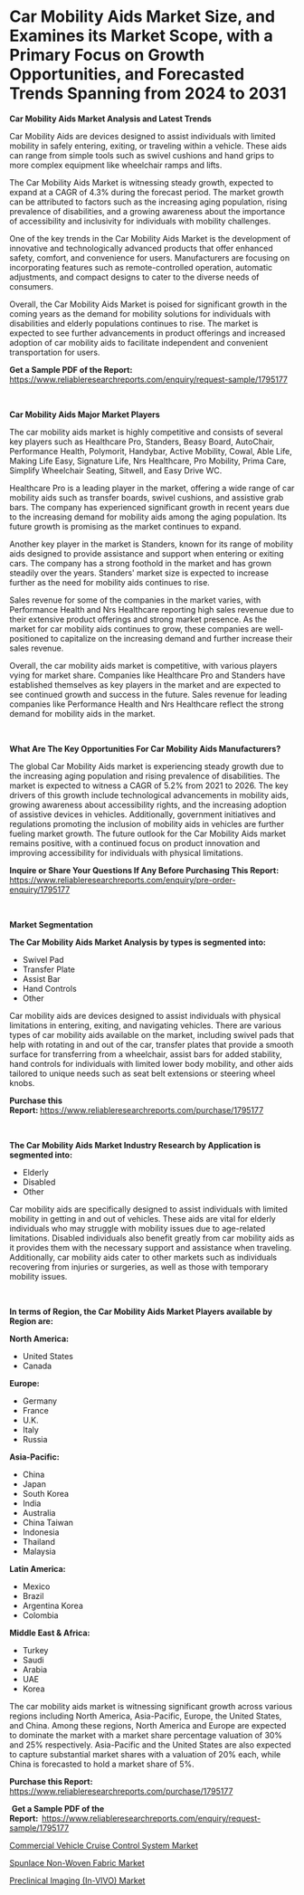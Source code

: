 <p><h1>Car Mobility Aids Market Size, and Examines its Market Scope, with a Primary Focus on Growth Opportunities, and Forecasted Trends Spanning from 2024 to 2031</h1></p><p><strong>Car Mobility Aids Market Analysis and Latest Trends</strong></p>
<p><p>Car Mobility Aids are devices designed to assist individuals with limited mobility in safely entering, exiting, or traveling within a vehicle. These aids can range from simple tools such as swivel cushions and hand grips to more complex equipment like wheelchair ramps and lifts.</p><p>The Car Mobility Aids Market is witnessing steady growth, expected to expand at a CAGR of 4.3% during the forecast period. The market growth can be attributed to factors such as the increasing aging population, rising prevalence of disabilities, and a growing awareness about the importance of accessibility and inclusivity for individuals with mobility challenges.</p><p>One of the key trends in the Car Mobility Aids Market is the development of innovative and technologically advanced products that offer enhanced safety, comfort, and convenience for users. Manufacturers are focusing on incorporating features such as remote-controlled operation, automatic adjustments, and compact designs to cater to the diverse needs of consumers.</p><p>Overall, the Car Mobility Aids Market is poised for significant growth in the coming years as the demand for mobility solutions for individuals with disabilities and elderly populations continues to rise. The market is expected to see further advancements in product offerings and increased adoption of car mobility aids to facilitate independent and convenient transportation for users.</p></p>
<p><strong>Get a Sample PDF of the Report:&nbsp;</strong> <a href="https://www.reliableresearchreports.com/enquiry/request-sample/1795177">https://www.reliableresearchreports.com/enquiry/request-sample/1795177</a></p>
<p>&nbsp;</p>
<p><strong>Car Mobility Aids Major Market Players</strong></p>
<p><p>The car mobility aids market is highly competitive and consists of several key players such as Healthcare Pro, Standers, Beasy Board, AutoChair, Performance Health, Polymorit, Handybar, Active Mobility, Cowal, Able Life, Making Life Easy, Signature Life, Nrs Healthcare, Pro Mobility, Prima Care, Simplify Wheelchair Seating, Sitwell, and Easy Drive WC.</p><p>Healthcare Pro is a leading player in the market, offering a wide range of car mobility aids such as transfer boards, swivel cushions, and assistive grab bars. The company has experienced significant growth in recent years due to the increasing demand for mobility aids among the aging population. Its future growth is promising as the market continues to expand.</p><p>Another key player in the market is Standers, known for its range of mobility aids designed to provide assistance and support when entering or exiting cars. The company has a strong foothold in the market and has grown steadily over the years. Standers' market size is expected to increase further as the need for mobility aids continues to rise.</p><p>Sales revenue for some of the companies in the market varies, with Performance Health and Nrs Healthcare reporting high sales revenue due to their extensive product offerings and strong market presence. As the market for car mobility aids continues to grow, these companies are well-positioned to capitalize on the increasing demand and further increase their sales revenue.</p><p>Overall, the car mobility aids market is competitive, with various players vying for market share. Companies like Healthcare Pro and Standers have established themselves as key players in the market and are expected to see continued growth and success in the future. Sales revenue for leading companies like Performance Health and Nrs Healthcare reflect the strong demand for mobility aids in the market.</p></p>
<p>&nbsp;</p>
<p><strong>What Are The Key Opportunities For Car Mobility Aids Manufacturers?</strong></p>
<p><p>The global Car Mobility Aids market is experiencing steady growth due to the increasing aging population and rising prevalence of disabilities. The market is expected to witness a CAGR of 5.2% from 2021 to 2026. The key drivers of this growth include technological advancements in mobility aids, growing awareness about accessibility rights, and the increasing adoption of assistive devices in vehicles. Additionally, government initiatives and regulations promoting the inclusion of mobility aids in vehicles are further fueling market growth. The future outlook for the Car Mobility Aids market remains positive, with a continued focus on product innovation and improving accessibility for individuals with physical limitations.</p></p>
<p><strong>Inquire or Share Your Questions If Any Before Purchasing This Report:</strong> <a href="https://www.reliableresearchreports.com/enquiry/pre-order-enquiry/1795177">https://www.reliableresearchreports.com/enquiry/pre-order-enquiry/1795177</a></p>
<p>&nbsp;</p>
<p><strong>Market Segmentation</strong></p>
<p><strong>The Car Mobility Aids Market Analysis by types is segmented into:</strong></p>
<p><ul><li>Swivel Pad</li><li>Transfer Plate</li><li>Assist Bar</li><li>Hand Controls</li><li>Other</li></ul></p>
<p><p>Car mobility aids are devices designed to assist individuals with physical limitations in entering, exiting, and navigating vehicles. There are various types of car mobility aids available on the market, including swivel pads that help with rotating in and out of the car, transfer plates that provide a smooth surface for transferring from a wheelchair, assist bars for added stability, hand controls for individuals with limited lower body mobility, and other aids tailored to unique needs such as seat belt extensions or steering wheel knobs.</p></p>
<p><strong>Purchase this Report:&nbsp;</strong><a href="https://www.reliableresearchreports.com/purchase/1795177">https://www.reliableresearchreports.com/purchase/1795177</a></p>
<p>&nbsp;</p>
<p><strong>The Car Mobility Aids Market Industry Research by Application is segmented into:</strong></p>
<p><ul><li>Elderly</li><li>Disabled</li><li>Other</li></ul></p>
<p><p>Car mobility aids are specifically designed to assist individuals with limited mobility in getting in and out of vehicles. These aids are vital for elderly individuals who may struggle with mobility issues due to age-related limitations. Disabled individuals also benefit greatly from car mobility aids as it provides them with the necessary support and assistance when traveling. Additionally, car mobility aids cater to other markets such as individuals recovering from injuries or surgeries, as well as those with temporary mobility issues.</p></p>
<p>&nbsp;</p>
<p><strong>In terms of Region, the Car Mobility Aids Market Players available by Region are:</strong></p>
<p>
    <p> <strong> North America: </strong>
        <ul>
            <li>United States</li>
            <li>Canada</li>
        </ul>
        </p> 
    <p> <strong> Europe: </strong>
        <ul>
            <li>Germany</li>
            <li>France</li>
            <li>U.K.</li>
            <li>Italy</li>
            <li>Russia</li>
        </ul>
        </p> 
    <p> <strong> Asia-Pacific: </strong>
        <ul>
            <li>China</li>
            <li>Japan</li>
            <li>South Korea</li>
            <li>India</li>
            <li>Australia</li>
            <li>China Taiwan</li>
            <li>Indonesia</li>
            <li>Thailand</li>
            <li>Malaysia</li>
        </ul>
        </p> 
    <p> <strong> Latin America: </strong>
        <ul>
            <li>Mexico</li>
            <li>Brazil</li>
            <li>Argentina Korea</li>
            <li>Colombia</li>
        </ul>
        </p> 
    <p> <strong> Middle East & Africa: </strong>
        <ul>
            <li>Turkey</li>
            <li>Saudi</li>
            <li>Arabia</li>
            <li>UAE</li>
            <li>Korea</li>
        </ul>
    </p>
    </p>
<p><p>The car mobility aids market is witnessing significant growth across various regions including North America, Asia-Pacific, Europe, the United States, and China. Among these regions, North America and Europe are expected to dominate the market with a market share percentage valuation of 30% and 25% respectively. Asia-Pacific and the United States are also expected to capture substantial market shares with a valuation of 20% each, while China is forecasted to hold a market share of 5%.</p></p>
<p><strong>Purchase this Report: </strong><a href="https://www.reliableresearchreports.com/purchase/1795177">https://www.reliableresearchreports.com/purchase/1795177</a></p>
<p>&nbsp;<strong>Get a Sample PDF of the Report:&nbsp;&nbsp;</strong><a href="https://www.reliableresearchreports.com/enquiry/request-sample/1795177">https://www.reliableresearchreports.com/enquiry/request-sample/1795177</a></p>
<p><strong></strong></p>
<p><p><a href="https://view.publitas.com/reportprime-1/commercial-vehicle-cruise-control-system-market-size-share-trends-analysis-report-by-material-by-type-by-end-user-by-region-and-segment-forecasts-2023-2030/">Commercial Vehicle Cruise Control System Market</a></p><p><a href="https://view.publitas.com/reportprime-1/spunlace-non-woven-fabric-market-size-share-trends-analysis-report-by-application-regional-outlook-competitive-strategies-and-segment-forecasts-2023-2030/">Spunlace Non-Woven Fabric Market</a></p><p><a href="https://view.publitas.com/reportprime-1/preclinical-imaging-in-vivo-market-analysis-examines-its-scope-on-growth-opportunities-and-forecasted-trends-spanning-from-2023-to-2030/">Preclinical Imaging (In-VIVO) Market</a></p></p>